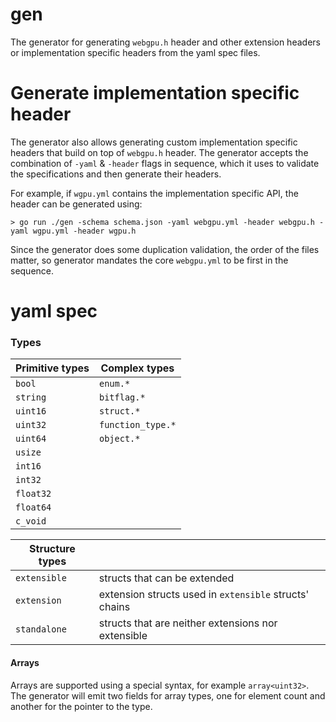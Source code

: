 # gen

The generator for generating `webgpu.h` header and other extension headers or implementation specific headers from the yaml spec files.

# Generate implementation specific header

The generator also allows generating custom implementation specific headers that build on top of `webgpu.h` header. The generator accepts the combination of `-yaml` & `-header` flags in sequence, which it uses to validate the specifications and then generate their headers.

For example, if `wgpu.yml` contains the implementation specific API, the header can be generated using:

```shell
> go run ./gen -schema schema.json -yaml webgpu.yml -header webgpu.h -yaml wgpu.yml -header wgpu.h
```

Since the generator does some duplication validation, the order of the files matter, so generator mandates the core `webgpu.yml` to be first in the sequence.

# yaml spec

### Types

| Primitive types | Complex types     |
| --------------- | ----------------- |
| `bool`          | `enum.*`          |
| `string`        | `bitflag.*`       |
| `uint16`        | `struct.*`        |
| `uint32`        | `function_type.*` |
| `uint64`        | `object.*`        |
| `usize`         |
| `int16`         |
| `int32`         |
| `float32`       |
| `float64`       |
| `c_void`        |

| Structure types |                                                        |
| --------------- | ------------------------------------------------------ |
| `extensible`    | structs that can be extended                           |
| `extension`     | extension structs used in `extensible` structs' chains |
| `standalone`    | structs that are neither extensions nor extensible     |

#### Arrays

Arrays are supported using a special syntax, for example `array<uint32>`. The generator will emit two fields for array types, one for element count and another for the pointer to the type.
